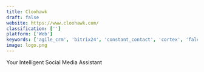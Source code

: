 ```yaml
---
title: Cloohawk
draft: false 
website: https://www.cloohawk.com/
classification: ['']
platform: ['Web']
keywords: ['agile_crm', 'bitrix24', 'constant_contact', 'cortex', 'falcon.io', 'hootsuite', 'kompyte', 'kontentino', 'loomly', 'mailchimp', 'nuvi', 'nicejob', 'reveal', 'sociality.io', 'tapclicks', 'universe', 'icontact']
image: logo.png
---
```

Your Intelligent Social Media Assistant